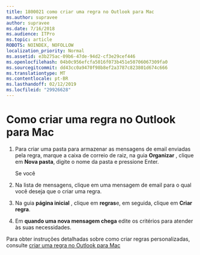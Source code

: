 ```yaml
---
title: 1800021 como criar uma regra no Outlook para Mac
ms.author: supravee
author: supravee
ms.date: 7/16/2018
ms.audience: ITPro
ms.topic: article
ROBOTS: NOINDEX, NOFOLLOW
localization_priority: Normal
ms.assetid: e3b275ac-09b6-47de-94d2-cf3e29cef446
ms.openlocfilehash: 04b0c956efcfa5016f073b451e50706067309fa0
ms.sourcegitcommit: dd43cc0a9470f98b8ef2a3787c823801d674c666
ms.translationtype: MT
ms.contentlocale: pt-BR
ms.lasthandoff: 02/12/2019
ms.locfileid: "29926628"
---
```

# <a name="how-to-create-a-rule-in-outlook-for-mac"></a>Como criar uma regra no Outlook para Mac

1. Para criar uma pasta para armazenar as mensagens de email enviadas pela regra, marque a caixa de correio de raiz, na guia **Organizar** , clique em **Nova pasta**, digite o nome da pasta e pressione Enter.
    
    Se você 
    
2. Na lista de mensagens, clique em uma mensagem de email para o qual você deseja que o criar uma regra.
    
3. Na guia **página inicial** , clique em **regras**e, em seguida, clique em **Criar regra**.
    
4. Em **quando uma nova mensagem chega** edite os critérios para atender às suas necessidades. 
    
Para obter instruções detalhadas sobre como criar regras personalizadas, consulte [criar uma regra no Outlook para Mac](https://aka.ms/AA1uy0v)
  

